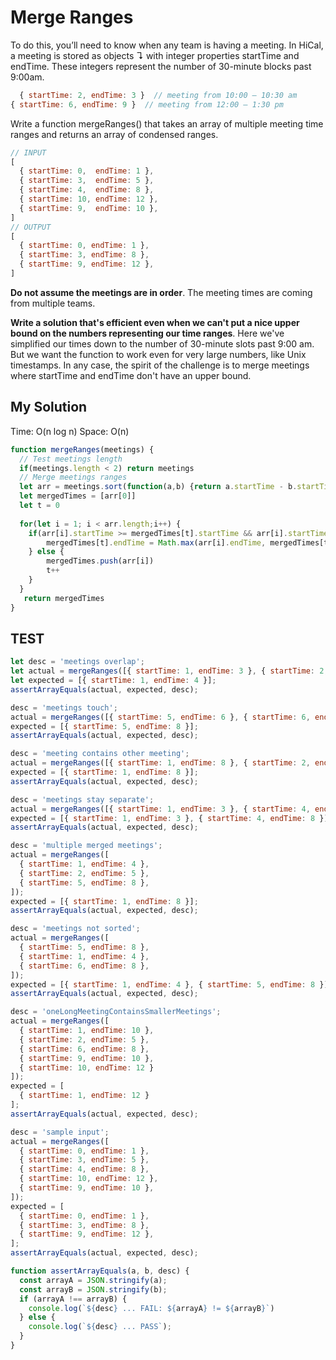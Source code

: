 # Merge Ranges

To do this, you’ll need to know when any team is having a meeting. In HiCal, a meeting is stored as objects ↴ with integer properties startTime and endTime. These integers represent the number of 30-minute blocks past 9:00am.

```js
  { startTime: 2, endTime: 3 }  // meeting from 10:00 – 10:30 am
{ startTime: 6, endTime: 9 }  // meeting from 12:00 – 1:30 pm
```
Write a function mergeRanges() that takes an array of multiple meeting time ranges and returns an array of condensed ranges.

```js
// INPUT
[
  { startTime: 0,  endTime: 1 },
  { startTime: 3,  endTime: 5 },
  { startTime: 4,  endTime: 8 },
  { startTime: 10, endTime: 12 },
  { startTime: 9,  endTime: 10 },
]
// OUTPUT
[
  { startTime: 0, endTime: 1 },
  { startTime: 3, endTime: 8 },
  { startTime: 9, endTime: 12 },
]
```
**Do not assume the meetings are in order**. The meeting times are coming from multiple teams.

**Write a solution that's efficient even when we can't put a nice upper bound on the numbers representing our time ranges**. Here we've simplified our times down to the number of 30-minute slots past 9:00 am. But we want the function to work even for very large numbers, like Unix timestamps. In any case, the spirit of the challenge is to merge meetings where startTime and endTime don't have an upper bound.

## My Solution

Time: O(n log n)
Space: O(n)

```js
function mergeRanges(meetings) {
  // Test meetings length
  if(meetings.length < 2) return meetings
  // Merge meetings ranges
  let arr = meetings.sort(function(a,b) {return a.startTime - b.startTime})
  let mergedTimes = [arr[0]]
  let t = 0
  
  for(let i = 1; i < arr.length;i++) {
    if(arr[i].startTime >= mergedTimes[t].startTime && arr[i].startTime <= mergedTimes[t].endTime) {
        mergedTimes[t].endTime = Math.max(arr[i].endTime, mergedTimes[t].endTime)
    } else {
        mergedTimes.push(arr[i])
        t++
    }
  }
   return mergedTimes
}
```

## TEST
```js
let desc = 'meetings overlap';
let actual = mergeRanges([{ startTime: 1, endTime: 3 }, { startTime: 2, endTime: 4 }]);
let expected = [{ startTime: 1, endTime: 4 }];
assertArrayEquals(actual, expected, desc);

desc = 'meetings touch';
actual = mergeRanges([{ startTime: 5, endTime: 6 }, { startTime: 6, endTime: 8 }]);
expected = [{ startTime: 5, endTime: 8 }];
assertArrayEquals(actual, expected, desc);

desc = 'meeting contains other meeting';
actual = mergeRanges([{ startTime: 1, endTime: 8 }, { startTime: 2, endTime: 5 }]);
expected = [{ startTime: 1, endTime: 8 }];
assertArrayEquals(actual, expected, desc);

desc = 'meetings stay separate';
actual = mergeRanges([{ startTime: 1, endTime: 3 }, { startTime: 4, endTime: 8 }]);
expected = [{ startTime: 1, endTime: 3 }, { startTime: 4, endTime: 8 }];
assertArrayEquals(actual, expected, desc);

desc = 'multiple merged meetings';
actual = mergeRanges([
  { startTime: 1, endTime: 4 },
  { startTime: 2, endTime: 5 },
  { startTime: 5, endTime: 8 },
]);
expected = [{ startTime: 1, endTime: 8 }];
assertArrayEquals(actual, expected, desc);

desc = 'meetings not sorted';
actual = mergeRanges([
  { startTime: 5, endTime: 8 },
  { startTime: 1, endTime: 4 },
  { startTime: 6, endTime: 8 },
]);
expected = [{ startTime: 1, endTime: 4 }, { startTime: 5, endTime: 8 }];
assertArrayEquals(actual, expected, desc);

desc = 'oneLongMeetingContainsSmallerMeetings';
actual = mergeRanges([
  { startTime: 1, endTime: 10 },
  { startTime: 2, endTime: 5 },
  { startTime: 6, endTime: 8 },
  { startTime: 9, endTime: 10 },
  { startTime: 10, endTime: 12 }
]);
expected = [
  { startTime: 1, endTime: 12 }
];
assertArrayEquals(actual, expected, desc);

desc = 'sample input';
actual = mergeRanges([
  { startTime: 0, endTime: 1 },
  { startTime: 3, endTime: 5 },
  { startTime: 4, endTime: 8 },
  { startTime: 10, endTime: 12 },
  { startTime: 9, endTime: 10 },
]);
expected = [
  { startTime: 0, endTime: 1 },
  { startTime: 3, endTime: 8 },
  { startTime: 9, endTime: 12 },
];
assertArrayEquals(actual, expected, desc);

function assertArrayEquals(a, b, desc) {
  const arrayA = JSON.stringify(a);
  const arrayB = JSON.stringify(b);
  if (arrayA !== arrayB) {
    console.log(`${desc} ... FAIL: ${arrayA} != ${arrayB}`)
  } else {
    console.log(`${desc} ... PASS`);
  }
}
```
